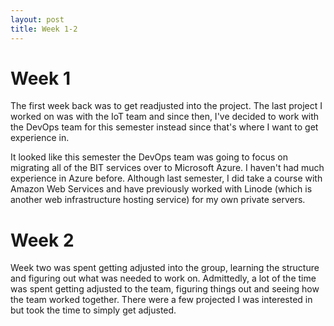 ```yaml
---
layout: post
title: Week 1-2
---
```

# Week 1
The first week back was to get readjusted into the project. The last project I worked on was with the IoT team and since then, I've decided to work with the DevOps team for this semester instead since that's where I want to get experience in. 

It looked like this semester the DevOps team was going to focus on migrating all of the BIT services over to Microsoft Azure. I haven't had much experience in Azure before. Although last semester, I did take a course with Amazon Web Services and have previously worked with Linode (which is another web infrastructure hosting service) for my own private servers.

# Week 2
Week two was spent getting adjusted into the group, learning the structure and figuring out what was needed to work on. Admittedly, a lot of the time was spent getting adjusted to the team, figuring things out and seeing how the team worked together. There were a few projected I was interested in but took the time to simply get adjusted.